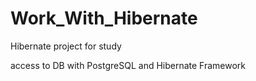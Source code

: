 # Work_With_Hibernate
Hibernate project for study

access to DB with PostgreSQL and Hibernate Framework
